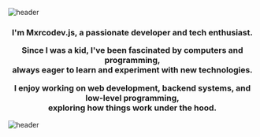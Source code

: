 ![header](https://capsule-render.vercel.app/api?type=waving&height=230&color=gradient&customColorList=16&text=Hi,%20There!&textBg=false&fontAlignY=40&reversal=false&animation=fadeIn)

<h3 align="center">
I'm Mxrcodev.js, a passionate developer and tech enthusiast.  

Since I was a kid, I've been fascinated by computers and programming,  
always eager to learn and experiment with new technologies.  

I enjoy working on **web development, backend systems, and low-level programming**,  
exploring how things work under the hood.  
</h3>


![header](https://capsule-render.vercel.app/api?type=venom&height=230&color=gradient&customColorList=18&text=MxrcoDev.js&textBg=false&fontAlignY=40&reversal=false&animation=fadeIn&fontColor=b603fc)
